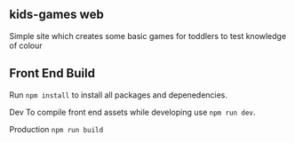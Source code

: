 ## kids-games web
Simple site which creates some basic games for toddlers to test knowledge of colour

## Front End Build
Run `npm install` to install all packages and depenedencies.

Dev
To compile front end assets while developing use `npm run dev`.

Production
`npm run build`